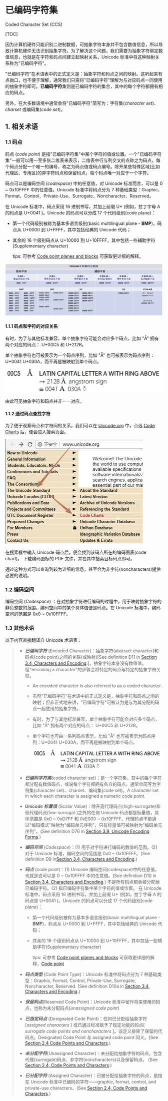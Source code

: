 # 已编码字符集

Coded Character Set (CCS)

[TOC]

因为计算机硬件只能识别二进制数据，可抽象字符本身并不包含数值信息，所以导致计算机硬件无法识别抽象字符。为了解决这个问题，我们需要为抽象字符绑定数值信息，也就是在字符和码点间建立起映射关系，Unicode 标准中将这种映射关系称为"已编码字符"。

"已编码字符"在术语表中的正式定义是：抽象字符和码点之间的映射。这听起来有点拗口，也不便于理解，通常我们只需将"已编码字符"理解为与对应码点一同使用的抽象字符即可。**已编码字符**集则是已编码字符的集合，其中的每个字符都拥有相应的码点。

另外，在大多数语境中通常会将"已编码字符"简写为：字符集(*character set*)、*charset* 或编码集(*code set*)。

## 1. 相关术语

### 1.1 码点

码点 (*code point*) 是指"已编码字符集"中某个字符的值或位置。一个"已编码字符集"一般可以用一至多张二维表来表示，二维表中行与列交叉的点称之为码点，每个码点分配一个唯一的编号，称之为码点值或码点编号。除开某些特殊区域(比如代理区、专用区)的非字符码点和保留码点，每个码点唯一对应于一个字符。

码点可以是编码空间 (*codespace*) 中的任意值，对 Unicode 标准而言，可以是 0 ~ 0x10FFFF 中的任意值。Unicode 标准中将码点分为 7 种基础类型：Graphic、Format、Control、Private-Use、Surrogate、Noncharacter、Reserved。


在 Unicode 标准中，码点采用 16 进制书写，并加上前缀 U+ (例如，拉丁字母 A 的码点是 U+0041 )。Unicode 的码点可以分成 17 个代码级别(code plane)：

- 第一个代码级别被称为基本多语言级别(basic multilingual plane - **BMP**)，码点从 U+0000 到 U+FFFF，其中包括经典的 Unicode 代码；

- 其余的 16 个级别码点从 U+10000 到 U+10FFFF，其中包括一些辅助字符(Supplementary character)

  tips: 可参考 [Code point planes and blocks](https://en.wikipedia.org/wiki/Unicode#Code_point_planes_and_blocks) 可获取更详细的解释。

![平面和码点区间](03-字符编码模型_编码字符集.assets/平面和码点区间.jpg)

#### 1.1.1 码点和字符的对应关系

有时，为了与其他标准兼容，单个抽象字符可能会对应多个码点，比如 "Å" 拥有两个对应的码点： U+00C5 和 U+212B。

单个抽象字符也可被表示为一个码点序列，比如 "Å" 也可被表示为码点序列：U+0041 U+030A，而不再是被映射到单个码点。

![单个字符也可由一系列码点表示](03-字符编码模型_编码字符集.assets/单个字符也可由一系列码点表示.jpg)

由此可见抽象字符和码点并非一一对应。

#### 1.1.2 通过码点查找字符

为了便于观察码点和字符间的关系，我们可以在 [Unicode.org](https://www.unicode.org/) 中，点选 [Code Charts](https://www.unicode.org/charts/) 后，便会进入搜索页面。

![Code_Charts](../%E5%AD%97%E7%AC%A6%E7%BC%96%E7%A0%81/Unicode.assets/Code_Charts.jpg)

在搜索框中输入 Unicode 码点后，便会找到该码点所在的编码图表(code chart)。
下载编码图标的 PDF 文件，并在其中搜索目标码点即可。

通过这种方式可以查询到较为详细的信息，甚至会为非字符(noncharacters)提供必要的说明。

### 1.2 编码空间

编码空间 (*Codespace*) ：在对抽象字符进行编码的过程中，用于映射抽象字符的非负整数的范围。编码空间中的某个具体值便是码点。在 Unicode 标准中，编码空间的范围是 0x0 ~ 0x10FFFF。

### 1.3 其他术语

以下内容直接翻译自 Unicode 术语表：

> - ***已编码字符*** (Encoded Character)：抽象字符(abstract character)和码点(code point)之间的关联(或映射)[See definition D11 in [Section 3.4, Characters and Encoding](http://www.unicode.org/versions/latest/ch03.pdf#G2212).]。抽象字符本身没有数值值，但"encoding a character"的步骤会将特定的码点与特定的抽象字符关联。
>
>   - An encoded character is also referred to as a coded character.
>
>   - 虽然"已编码字符"在术语中的正式定义是，抽象字符和码点之间的映射；但非正式地来讲，"已编码字符"可被认为是与为其分配的码点一起使用的抽象字符。
>
>   - 有时，为了与其他标准兼容，单个抽象字符可能会对应多个码点，比如 "Å" 拥有两个对应的码点： U+00C5 和 U+212B。
>
>   - 单个字符也可由一系列码点表示，比如 "Å" 也可被表示为码点序列：U+0041 U+030A，而不再是被映射到单个码点。
>
>     ![单个字符也可由一系列码点表示](03-字符编码模型_编码字符集.assets/单个字符也可由一系列码点表示.jpg)
>
> - ***已编码字符集***(coded character set)：是一个字符集，其中的每个字符都分配有数值码点，或说每个字符都拥有各自的码点。通常会简写为字符集(character set)、charset、编码集(code set)。A character set in which each character is assigned a numeric code point. 
>
> - ***Unicode 标量值*** (Scalar Value)：除开高代理码点(high-surrogate)和低代理码点(low-surrogat )之外的任何 Unicode 码点都是标量值，具体范围是 0x0 ~ 0xD7FF 和 0xE000 ~ 0x10FFFF。代理码点不能通过"编码模式"映射为"编码单元序列"，只有标量值可被映射为"编码单元序列"。(See definition D76 in [Section 3.9, Unicode Encoding Forms](http://www.unicode.org/versions/latest/ch03.pdf#G7404).)
>
> - ***编码空间*** (*Codespace*)：(1) 用于对字符进行编码的数值的范围。(2) 对于 Unicode 标准，编码空间的范围是 0x0 ~ 0x10FFFF。(See definition D9 in[Section 3.4, Characters and Encoding](http://www.unicode.org/versions/latest/ch03.pdf#G2212).)
>
> - ***码点*** (code point)：(1) Unicode 编码空间(codespace)中的任意值，也就是说可以是 0 ~ 0x10FFFF 中的任意值。(See definition D10 in [Section 3.4, Characters and Encoding](http://www.unicode.org/versions/latest/ch03.pdf#G2212).) 不是所有码点都会被分配给已编码字符。(2) 指已编码字符集中某个字符的值或位置。
>   在 Unicode 标准中，码点采用 16 进制书写，并加上前缀 U+ (例如，拉丁字母 A 的码点是 U+0041 )。Unicode 的码点可以分成 17 个代码级别(code plane)：
>
>   - 第一个代码级别被称为基本多语言级别(basic multilingual plane - **BMP**)，码点从 U+0000 到 U+FFFF，其中包括经典的 Unicode 代码；
>
>   - 其余的 16 个级别码点从 U+10000 到 U+10FFFF，其中包括一些辅助字符(Supplementary character)
>
>     tips: 可参考 [Code point planes and blocks](https://en.wikipedia.org/wiki/Unicode#Code_point_planes_and_blocks) 可获取更详细的解释，[Code point](https://en.wikipedia.org/wiki/Code_point)
>
> - ***码点类型*** (Code Point Type)：Unicode 标准中将码点分为 7 种基础类型：Graphic, Format, Control, Private-Use, Surrogate, Noncharacter, Reserved. (See definition D10a in [Section 3.4, Characters and Encoding](http://www.unicode.org/versions/latest/ch03.pdf#G2212).)
>
> - ***保留码点***(Reserved Code Point)：Unicode 标准中留作将来使用的码点，也称为未分配码点(*unassigned code point*)
>
> - ***已指定码点*** (Designated Code Point)：任何已分配给抽象字符 [*assigned characters* ] 或已通过标准赋予了规定功能的码点[ *surrogate code points and noncharacters* ]。该定义排除了保留的代码点。Designated Code Point 与 assigned code point 同义。(See [Section 2.4 Code Points and Characters](http://www.unicode.org/versions/latest/ch02.pdf#G25564).)
>
> - ***未分配字符***(Unassigned Character)：未分配给抽象字符的码点，包含代理(surrogate)码点、非字符(noncharacters)以及保留码点。 (See [Section 2.4, Code Points and Characters](http://www.unicode.org/versions/latest/ch02.pdf#G25564).)
>
> - ***已分配字符*** (Assigned Character)：已被分配给抽象字符的码点，是指在 Unicode 标准中已编码的字符——graphic, format, control, and private-use characters。(See [Section 2.4, Code Points and Characters](http://www.unicode.org/versions/latest/ch02.pdf#G25564).)